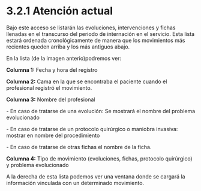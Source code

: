 # 3.2.1 Atención actual

Bajo este acceso se listarán las evoluciones, intervenciones y fichas llenadas en el transcurso del periodo de internación en el servicio. Esta lista estará ordenada cronológicamente de manera que los movimientos más recientes queden arriba y los más antiguos abajo.

En la lista (de la imagen anterio)podremos ver:

**Columna 1:** Fecha y hora del registro

**Columna 2:** Cama en la que se encontraba el paciente cuando el profesional registró el movimiento.

**Columna 3:** Nombre del profesional

\-       En caso de tratarse de una evolución: Se mostrará el nombre del problema evolucionado

\-       En caso de tratarse de un protocolo quirúrgico o maniobra invasiva: mostrar en nombre del procedimiento

\-       En caso de tratarse de otras fichas el nombre de la ficha.

**Columna 4:** Tipo de movimiento (evoluciones, fichas, protocolo quirúrgico) y problema evolucionado

&#x20;

A la derecha de esta lista podemos ver una ventana donde se cargará la información vinculada con un determinado movimiento.
